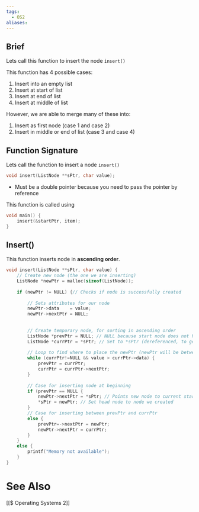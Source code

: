 ```yaml
---
tags:
  - OS2
aliases:
---
```

## Brief
Lets call this function to insert the node `insert()`

This function has 4 possible cases:
1. Insert into an empty list
2. Insert at start of list
3. Insert at end of list
4. Insert at middle of list

However, we are able to merge many of these into:
1. Insert as first node (case 1 and case 2)
2. Insert in middle or end of list (case 3 and case 4)



## Function Signature
Lets call the function to insert a node `insert()`


```c showlinenumbers
void insert(ListNode **sPtr, char value);
```
- Must be a double pointer because you need to pass the pointer by reference

This function is called using
```c showlinenumbers
void main() {
	insert(&startPtr, item);
}
```


## Insert()
This function inserts node in **ascending order**.

```c showlinenumbers
void insert(ListNode **sPtr, char value) {
	// Create new node (the one we are inserting)
	ListNode *newPtr = malloc(sizeof(ListNode));
	
	if (newPtr != NULL) {// Checks if node is successfully created
		
		// Sets attributes for our node
		newPtr->data    = value;
		newPtr->nextPtr = NULL;
		
		
		// Create temporary node, for sorting in ascending order
		ListNode *prevPtr = NULL; // NULL because start node does not have previous nodes
		ListNode *currPtr = *sPtr; // Set to *sPtr (dereferenced, to get address of sPtr)
		
		// Loop to find where to place the newPtr (newPtr will be between prevPtr and currPtr)
		while (currPtr!=NULL && value > currPtr->data) {
			prevPtr = currPtr;
			currPtr = currPtr->nextPtr;
		}
		
		// Case for inserting node at beginning
		if (prevPtr == NULL {
			newPtr->nextPtr = *sPtr; // Points new node to current startPtr
			*sPtr = newPtr; // Set head node to node we created
		}
		// Case for inserting between prevPtr and currPtr
		else {
			prevPtr=->nextPtr = newPtr;
			newPtr->nextPtr = currPtr;
		}
	}
	else {
		printf("Memory not available");
	}
}
```
# See Also
[[$ Operating Systems 2]]